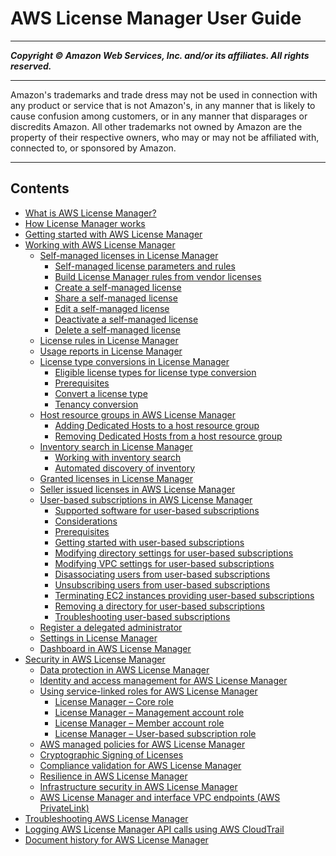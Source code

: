 # AWS License Manager User Guide

-----
*****Copyright &copy; Amazon Web Services, Inc. and/or its affiliates. All rights reserved.*****

-----
Amazon's trademarks and trade dress may not be used in
connection with any product or service that is not Amazon's,
in any manner that is likely to cause confusion among customers,
or in any manner that disparages or discredits Amazon. All other
trademarks not owned by Amazon are the property of their respective
owners, who may or may not be affiliated with, connected to, or
sponsored by Amazon.

-----
## Contents
+ [What is AWS License Manager?](license-manager.md)
+ [How License Manager works](license-manager-overview.md)
+ [Getting started with AWS License Manager](getting-started.md)
+ [Working with AWS License Manager](using-license-manager.md)
   + [Self-managed licenses in License Manager](license-configurations.md)
      + [Self-managed license parameters and rules](config-overview.md)
      + [Build License Manager rules from vendor licenses](licenses-to-rules.md)
      + [Create a self-managed license](create-license-configuration.md)
      + [Share a self-managed license](share-license-configuration.md)
      + [Edit a self-managed license](modify-license-configuration.md)
      + [Deactivate a self-managed license](deactivate-license-configuration.md)
      + [Delete a self-managed license](delete-license-configuration.md)
   + [License rules in License Manager](license-rules.md)
   + [Usage reports in License Manager](license-reporting.md)
   + [License type conversions in License Manager](license-conversion.md)
      + [Eligible license types for license type conversion](conversion-types.md)
      + [Prerequisites](conversion-prerequisites.md)
      + [Convert a license type](conversion-procedures.md)
      + [Tenancy conversion](conversion-tenancy.md)
   + [Host resource groups in AWS License Manager](host-resource-groups.md)
      + [Adding Dedicated Hosts to a host resource group](add-hosts.md)
      + [Removing Dedicated Hosts from a host resource group](remove-hosts.md)
   + [Inventory search in License Manager](inventory.md)
      + [Working with inventory search](discovery.md)
      + [Automated discovery of inventory](automated-discovery.md)
   + [Granted licenses in License Manager](granted-licenses.md)
   + [Seller issued licenses in AWS License Manager](seller-issued-licenses.md)
   + [User-based subscriptions in AWS License Manager](user-based-subscriptions.md)
      + [Supported software for user-based subscriptions](user-based-subscriptions-supported-software.md)
      + [Considerations](user-based-subscriptions-considerations.md)
      + [Prerequisites](user-based-subscriptions-prerequisites.md)
      + [Getting started with user-based subscriptions](user-based-subscriptions-getting-started.md)
      + [Modifying directory settings for user-based subscriptions](user-based-subscriptions-modify-ad.md)
      + [Modifying VPC settings for user-based subscriptions](user-based-subscriptions-modify-vpc.md)
      + [Disassociating users from user-based subscriptions](user-based-subscriptions-disassociate-users.md)
      + [Unsubscribing users from user-based subscriptions](user-based-subscriptions-unsubscribe-users.md)
      + [Terminating EC2 instances providing user-based subscriptions](user-based-subscriptions-terminate-instances.md)
      + [Removing a directory for user-based subscriptions](user-based-subscriptions-remove-ad.md)
      + [Troubleshooting user-based subscriptions](user-based-subscriptions-troubleshoot.md)
   + [Register a delegated administrator](delegated-administrator.md)
   + [Settings in License Manager](settings.md)
   + [Dashboard in AWS License Manager](dashboard.md)
+ [Security in AWS License Manager](security.md)
   + [Data protection in AWS License Manager](data-protection.md)
   + [Identity and access management for AWS License Manager](identity-access-management.md)
   + [Using service-linked roles for AWS License Manager](using-service-linked-roles.md)
      + [License Manager – Core role](license-manager-role-core.md)
      + [License Manager – Management account role](management-role.md)
      + [License Manager – Member account role](member-role.md)
      + [License Manager – User-based subscription role](user-based-subscription-role.md)
   + [AWS managed policies for AWS License Manager](security-iam-awsmanpol.md)
   + [Cryptographic Signing of Licenses](license-signing.md)
   + [Compliance validation for AWS License Manager](compliance-validation.md)
   + [Resilience in AWS License Manager](disaster-recovery-resiliency.md)
   + [Infrastructure security in AWS License Manager](infrastructure-security.md)
   + [AWS License Manager and interface VPC endpoints (AWS PrivateLink)](interface-vpc-endpoints.md)
+ [Troubleshooting AWS License Manager](troubleshooting.md)
+ [Logging AWS License Manager API calls using AWS CloudTrail](logging-using-cloudtrail.md)
+ [Document history for AWS License Manager](doc-history.md)